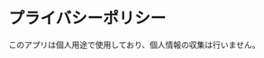 <!DOCTYPE html>
<html lang="ja">
<head>
    <meta charset="UTF-8">
    <meta name="viewport" content="width=device-width, initial-scale=1.0">
    <title>プライバシーポリシー</title>
</head>
<body>
    <h1>プライバシーポリシー</h1>
    <p>このアプリは個人用途で使用しており、個人情報の収集は行いません。</p>
</body>
</html>
